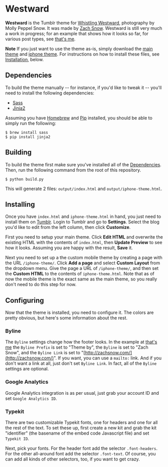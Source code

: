 # Westward

**Westward** is the Tumblr theme for [Whistling Westward](http://whistlingwestward.com/),
photography by Molly Peppel Snow. It was made by [Zach Snow](http://zachsnow.com/).
Westward is still very much a work in progress; for an example that shows how it looks
so far, for various post types, see [that's me](http://therealzachsnow.tumblr.com).

**Note** If you just want to use the theme as-is, simply download the
[main theme](https://github.com/zachsnow/whistlingwestward/tree/master/output/index.html)
and [iphone theme](https://github.com/zachsnow/whistlingwestward/tree/master/output/iphone-theme.html).
For instructions on how to install these files, see [Installation](#installing),
below.

## <a name="dependencies"></a>Dependencies

To build the theme manually -- for instance, if you'd like to tweak
it -- you'll need to install the following dependencies:

  * [Sass](http://sass-lang.com/)
  * [Jinja2](http://www.pocoo.org/projects/jinja2/#jinja2)

Assuming you have [Homebrew](http://mxcl.github.com/homebrew/) and
[Pip](http://www.pip-installer.org/en/latest/) installed, you should
be able to simply run the following:

    $ brew install sass
    $ pip install jinja2

## <a name="building"></a>Building

To build the theme first make sure you've installed all of the
[Dependencies](#dependencies). Then, run the following command from the
root of this repository.

    $ python build.py
    
This will generate 2 files: `output/index.html` and `output/iphone-theme.html`.

## <a name="installing"></a>Installing

Once you have `index.html` and `iphone-theme.html` in hand, you just
need to install them on [Tumblr](http://tumblr.com). Login to Tumblr
and go to **Settings**. Select the blog you'd like to edit from the left
column, then click **Customize**.

First you need to setup your main theme. Click **Edit HTML** and overwrite
the existing HTML with the contents of `index.html`, then **Update Preview**
to see how it looks. Assuming you are happy with the result, **Save** it.

Next you need to set up a the custom mobile theme by creating a page with
the URL `/iphone-theme/`. Click **Add a page** and select **Custom Layout**
from the dropdown menu. Give the page a URL of `/iphone-theme/`, and then
set the **Custom HTML** to the contents of `iphone-theme.html`. Note
that as of now the mobile theme is the exact same as the main theme, so
you really don't need to do this step for now.

## <a name="configuring"></a>Configuring

Now that the theme is installed, you need to configure it.  The colors
are pretty obvious, but here's some information about the rest.

### Byline

The `Byline` settings change how the footer looks.  In the example
at [that's me](http://therealzachsnow.tumblr.com) the `Byline Prefix`
is set to "Theme by", the `Byline` is set to "Zach Snow", and the
`Byline Link` is set to "[http://zachsnow.com/](http://zachsnow.com/)".
If you want, you can use a `mailto:` link.  And if you don't want a link
at all, just don't set `Byline Link`. In fact, all of the `Byline` settings
are optional.

### Google Analytics

Google Analytics integration is as per usual, just grab your account
ID and set `Google Analytics ID`.

### Typekit

There are two customizable Typekit fonts, one for headers and one for
all the rest of the text. To set these up, first create a new kit and
grab the kit "identifier" (the basename of the embed code Javascript file)
and set `Typekit ID`.

Next, pick your fonts. For the header font add the selector `.font-headers`.
For the other all-around font add the selector `.font-text`. Of course,
you can add all kinds of other selectors, too, if you want to get crazy.
